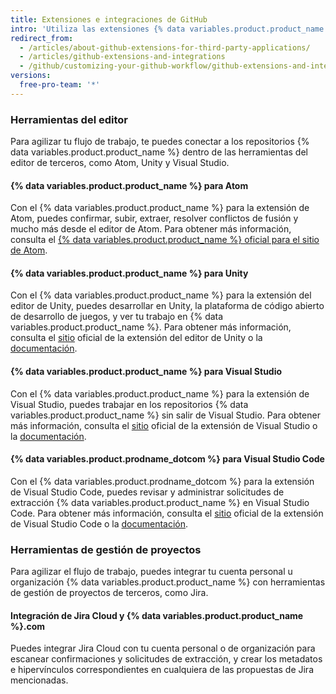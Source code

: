 ```yaml
---
title: Extensiones e integraciones de GitHub
intro: 'Utiliza las extensiones {% data variables.product.product_name %} para trabajar sin inconvenientes en los repositorios {% data variables.product.product_name %} dentro de las aplicaciones de terceros.'
redirect_from:
  - /articles/about-github-extensions-for-third-party-applications/
  - /articles/github-extensions-and-integrations
  - /github/customizing-your-github-workflow/github-extensions-and-integrations
versions:
  free-pro-team: '*'
---
```

### Herramientas del editor

Para agilizar tu flujo de trabajo, te puedes conectar a los repositorios {% data variables.product.product_name %} dentro de las herramientas del editor de terceros, como Atom, Unity y Visual Studio.

#### {% data variables.product.product_name %} para Atom

Con el {% data variables.product.product_name %} para la extensión de Atom, puedes confirmar, subir, extraer, resolver conflictos de fusión y mucho más desde el editor de Atom. Para obtener más información, consulta el [{% data variables.product.product_name %} oficial para el sitio de Atom](https://github.atom.io/).

#### {% data variables.product.product_name %} para Unity

Con el {% data variables.product.product_name %} para la extensión del editor de Unity, puedes desarrollar en Unity, la plataforma de código abierto de desarrollo de juegos, y ver tu trabajo en {% data variables.product.product_name %}. Para obtener más información, consulta el [sitio](https://unity.github.com/) oficial de la extensión del editor de Unity o la [documentación](https://github.com/github-for-unity/Unity/tree/master/docs).

#### {% data variables.product.product_name %} para Visual Studio

Con el {% data variables.product.product_name %} para la extensión de Visual Studio, puedes trabajar en los repositorios {% data variables.product.product_name %} sin salir de Visual Studio. Para obtener más información, consulta el [sitio](https://visualstudio.github.com/) oficial de la extensión de Visual Studio o la [documentación](https://github.com/github/VisualStudio/tree/master/docs).

#### {% data variables.product.prodname_dotcom %} para Visual Studio Code

Con el {% data variables.product.prodname_dotcom %} para la extensión de Visual Studio Code, puedes revisar y administrar solicitudes de extracción {% data variables.product.product_name %} en Visual Studio Code. Para obtener más información, consulta el [sitio](https://vscode.github.com/) oficial de la extensión de Visual Studio Code o la [documentación](https://github.com/Microsoft/vscode-pull-request-github).

### Herramientas de gestión de proyectos

Para agilizar el flujo de trabajo, puedes integrar tu cuenta personal u organización {% data variables.product.product_name %} con herramientas de gestión de proyectos de terceros, como Jira.

#### Integración de Jira Cloud y {% data variables.product.product_name %}.com

Puedes integrar Jira Cloud con tu cuenta personal o de organización para escanear confirmaciones y solicitudes de extracción, y crear los metadatos e hipervínculos correspondientes en cualquiera de las propuestas de Jira mencionadas.
